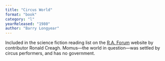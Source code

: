 ```yaml
---
title: "Circus World"
format: "book"
category: "l"
yearReleased: "1980"
author: "Barry Longyear"
---
```

Included in the science fiction  reading list on the  <a href="http://raforum.info/spip.php?article4089&amp;lang=en"> R.A. Forum</a> website by  contributor Ronald Creagh. Momus—the world in question—was settled by circus  performers, and has no government.
